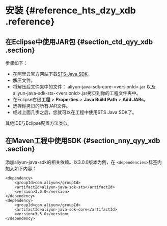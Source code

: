 # 安装 {#reference_hts_dzy_xdb .reference}

## 在Eclipse中使用JAR包 {#section_ctd_qyy_xdb .section}

步骤如下：

-   在阿里云官方网站下载[STS Java SDK](https://develop.aliyun.com/tools/sdk#/java)。
-   解压文件。
-   将解压后文件夹中的文件： aliyun-java-sdk-core-<versionId\>.jar 以及 aliyun-java-sdk-sts-<versionId\>.jar拷贝到你的工程文件夹中。
-   在Eclipse右键**工程** \> **Properties** \> **Java Build Path** \> **Add JARs**。
-   选择你拷贝的所有JAR文件。
-   经过上面几步之后，您就可以在工程中使用STS Java SDK了。

其他IDE与Eclipse配置方法类似。

## 在Maven工程中使用SDK {#section_nny_qyy_xdb .section}

添加aliyun-java-sdk的相关依赖。以3.0.0版本为例，在 `<dependencies>`标签内加入如下内容：

```
<dependency>
    <groupId>com.aliyun</groupId>
    <artifactId>aliyun-java-sdk-sts</artifactId>
    <version>3.0.0</version>
</dependency>
<dependency>
    <groupId>com.aliyun</groupId>
    <artifactId>aliyun-java-sdk-core</artifactId>
    <version>3.5.0</version>
</dependency>
```

